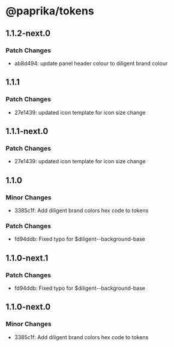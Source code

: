 # @paprika/tokens

## 1.1.2-next.0

### Patch Changes

- ab8d494: update panel header colour to diligent brand colour

## 1.1.1

### Patch Changes

- 27e1439: updated icon template for icon size change

## 1.1.1-next.0

### Patch Changes

- 27e1439: updated icon template for icon size change

## 1.1.0

### Minor Changes

- 3385c1f: Add diligent brand colors hex code to tokens

### Patch Changes

- fd94ddb: Fixed typo for \$diligent--background-base

## 1.1.0-next.1

### Patch Changes

- fd94ddb: Fixed typo for \$diligent--background-base

## 1.1.0-next.0

### Minor Changes

- 3385c1f: Add diligent brand colors hex code to tokens
